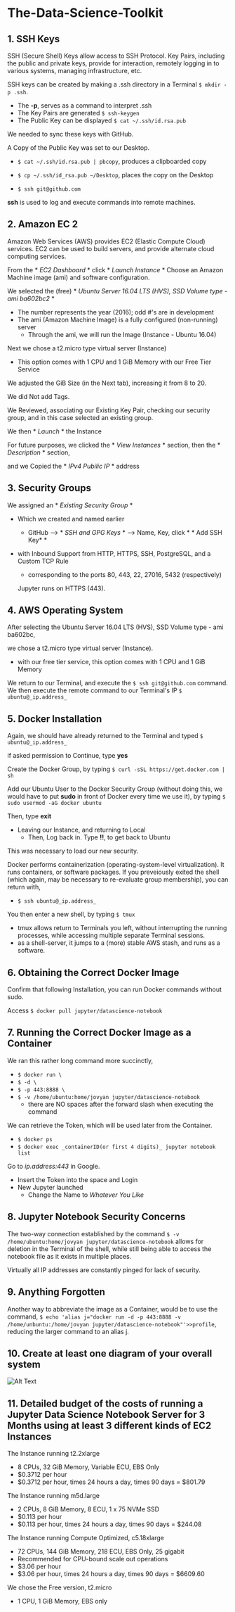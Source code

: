 # The-Data-Science-Toolkit

## 1. SSH Keys

SSH (Secure Shell) Keys allow access to SSH Protocol. Key Pairs, including the public and private keys, provide for interaction, remotely logging in to various systems, managing infrastructure, etc. 

SSH keys can be created by making a .ssh directory in a Terminal `$ mkdir -p .ssh`.
- The **-p**, serves as a command to interpret .ssh
- The Key Pairs are generated `$ ssh-keygen`
- The Public Key can be displayed `$ cat ~/.ssh/id.rsa.pub`

We needed to sync these keys with GitHub.

A Copy of the Public Key was set to our Desktop.
- `$ cat ~/.ssh/id.rsa.pub | pbcopy`, produces a clipboarded copy
- `$ cp ~/.ssh/id_rsa.pub ~/Desktop`, places the copy on the Desktop

- `$ ssh git@github.com`

**ssh** is used to log and execute commands into remote machines.


## 2. Amazon EC 2

Amazon Web Services (AWS) provides EC2 (Elastic Compute Cloud) services. EC2 can be used to build servers, and provide alternate cloud computing services.

From the * *EC2 Dashboard* * click * *Launch Instance* *
Choose an Amazon Machine image (ami) and software configuration.

We selected the (free) * *Ubuntu Server 16.04 LTS (HVS), SSD Volume type - ami ba602bc2* *
- The number represents the year (2016); odd #'s are in development
- The ami (Amazon Machine Image) is a fully configured (non-running) server
  - Through the ami, we will run the Image (Instance - Ubuntu 16.04)

Next we chose a t2.micro type virtual server (Instance)
- This option comes with 1 CPU and 1 GiB Memory with our Free Tier Service

We adjusted the GiB Size (in the Next tab), increasing it from 8 to 20.

We did Not add Tags.

We Reviewed, associating our Existing Key Pair, checking our security group, and in this case selected an existing group. 

We then * *Launch* * the Instance

For future purposes, we clicked the * *View Instances* * section, then the * *Description* * section,

and we Copied the * *IPv4 Pubilic IP* * address


## 3. Security Groups

We assigned an * *Existing Security Group* *
- Which we created and named earlier
  - GitHub --> * *SSH and GPG Keys* * --> Name, Key, click * * Add SSH Key* *
- with Inbound Support from HTTP, HTTPS, SSH, PostgreSQL, and a Custom TCP Rule
  - corresponding to the ports 80, 443, 22, 27016, 5432 (respectively) 
  
  Jupyter runs on HTTPS (443). 
  
  
 ## 4. AWS Operating System
  
  After selecting the Ubuntu Server 16.04 LTS (HVS), SSD Volume type - ami ba602bc,
  
  we chose a t2.micro type virtual server (Instance).
  - with our free tier service, this option comes with 1 CPU and 1 GiB Memory
  
  We return to our Terminal, and execute the `$ ssh git@github.com` command. 
  We then execute the remote command to our Terminal's IP `$ ubuntu@_ip.address_`
  
  
 ## 5. Docker Installation
  
  Again, we should have already returned to the Terminal and typed `$ ubuntu@_ip.address_`
  
  if asked permission to Continue, type **yes**
  
  Create the Docker Group, by typing `$ curl -sSL https://get.docker.com | sh`
  
  Add our Ubuntu User to the Docker Security Group (without doing this, we would have to put **sudo** in front of Docker every time we use it), by typing `$ sudo usermod -aG docker ubuntu`
  
  Then, type **exit**
  - Leaving our Instance, and returning to Local
    - Then, Log back in. Type **!!**, to get back to Ubuntu
  
  This was necessary to load our new security. 
  
  Docker performs containerization (operating-system-level virtualization). It runs containers, or software packages. If you preveiously exited the shell (which again, may be necessary to re-evaluate group membership), you can return with, 
  - `$ ssh ubuntu@_ip.address_`
  
  You then enter a new shell, by typing `$ tmux`
  - tmux allows return to Terminals you left, without interrupting the running processes, while accessing multiple separate Terminal sessions. 
  - as a shell-server, it jumps to a (more) stable AWS stash, and runs as a software.
  
  
  ## 6. Obtaining the Correct Docker Image
  
  Confirm that following Installation, you can run Docker commands without sudo. 
  
  Access `$ docker pull jupyter/datascience-notebook`
  
  
  ## 7. Running the Correct Docker Image as a Container 
  
  We ran this rather long command more succinctly, 
  - `$ docker run \ `
  - `$ -d \ `
  - `$ -p 443:8888 \ `
  - `$ -v /home/ubuntu:home/jovyan jupyter/datascience-notebook`
    - there are NO spaces after the forward slash when executing the command
    
  We can retrieve the Token, which will be used later from the Container.
  - `$ docker ps`
  - `$ docker exec _containerID(or first 4 digits)_ jupyter notebook list`
  
  Go to _ip.address:443_ in Google.
  - Insert the Token into the space and Login
  - New Jupyter launched
    - Change the Name to _Whatever You Like_
  
  
  ## 8. Jupyter Notebook Security Concerns
  
  The two-way connection established by the command `$ -v /home/ubuntu:home/jovyan jupyter/datascience-notebook` allows for deletion in the Terminal of the shell, while still being able to access the notebook file as it exists in multiple places. 
  
  Virtually all IP addresses are constantly pinged for lack of security. 
  
  
  ## 9. Anything Forgotten
  
  Another way to abbreviate the image as a Container, would be to use the command,
   `$ echo 'alias j="docker run -d -p 443:8888 -v /home/unbuntu:/home/jovyan jupyter/datascience-notebook"'>>profile`, reducing the larger command to an alias j. 
   
   
   ## 10. Create at least one diagram of your overall system
   
   ![Alt Text](https://github.com/ChillSimmons/Wk-4---The-Data-Science-Toolkit/blob/master/HW%204%20-%20Diagram.JPG)
   
   ## 11. Detailed budget of the costs of running a Jupyter Data Science Notebook Server for 3 Months using at least 3 different kinds of EC2 Instances
   
   The Instance running t2.2xlarge
   - 8 CPUs, 32 GiB Memory, Variable ECU, EBS Only
   - $0.3712 per hour
   - $0.3712 per hour, times 24 hours a day, times 90 days = $801.79
   
   The Instance running m5d.large
   - 2 CPUs, 8 GiB Memory, 8 ECU, 1 x 75 NVMe SSD
   - $0.113 per hour
   - $0.113 per hour, times 24 hours a day, times 90 days = $244.08
   
   The Instance running Compute Optimized, c5.18xlarge
   - 72 CPUs, 144 GiB Memory, 218 ECU, EBS Only, 25 gigabit
   - Recommended for CPU-bound scale out operations
   - $3.06 per hour
   - $3.06 per hour, times 24 hours a day, times 90 days = $6609.60
   
   We chose the Free version, t2.micro
   - 1 CPU, 1 GiB Memory, EBS only
